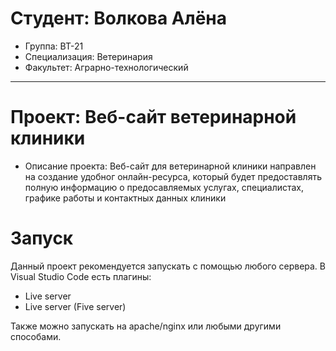 # Студент: Волкова Алёна
- Группа: ВТ-21
- Специализация: Ветеринария
- Факультет: Аграрно-технологический
---
# Проект: Веб-сайт ветеринарной клиники
- Описание проекта: Веб-сайт для ветеринарной клиники направлен на создание удобног онлайн-ресурса, который будет предоставлять полную информацию о предосавляемых услугах, специалистах, графике работы и контактных данных клиники

# Запуск
Данный проект рекомендуется запускать с помощью любого сервера.
В Visual Studio Code есть плагины:
- Live server
- Live server (Five server)

Также можно запускать на apache/nginx или любыми другими способами.
